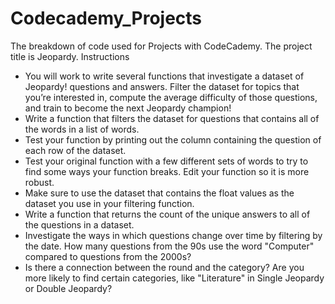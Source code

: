 # Codecademy_Projects
The breakdown of code used for Projects with CodeCademy. The project title is Jeopardy. 
Instructions
- You will work to write several functions that investigate a dataset of Jeopardy! questions and answers. Filter the dataset for topics that you’re interested in,      compute the average difficulty of those questions, and train to become the next Jeopardy champion!
- Write a function that filters the dataset for questions that contains all of the words in a list of words.
- Test your function by printing out the column containing the question of each row of the dataset.
- Test your original function with a few different sets of words to try to find some ways your function breaks. Edit your function so it is more robust.
- Make sure to use the dataset that contains the float values as the dataset you use in your filtering function.
- Write a function that returns the count of the unique answers to all of the questions in a dataset.
- Investigate the ways in which questions change over time by filtering by the date. How many questions from the 90s use the word "Computer" compared to questions      from the 2000s?
- Is there a connection between the round and the category? Are you more likely to find certain categories, like "Literature" in Single Jeopardy or Double Jeopardy?
